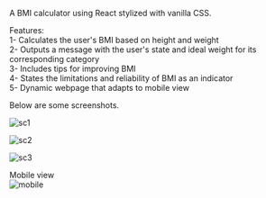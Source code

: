 A BMI calculator using React stylized with vanilla CSS.

Features:</br>
1- Calculates the user's BMI based on height and weight</br>
2- Outputs a message with the user's state and ideal weight for its corresponding category</br>
3- Includes tips for improving BMI</br>
4- States the limitations and reliability of BMI as an indicator</br>
5- Dynamic webpage that adapts to mobile view</br>

Below are some screenshots.

![sc1](https://github.com/user-attachments/assets/28abe1f8-c16e-4ede-b536-c5df723b4d57)

![sc2](https://github.com/user-attachments/assets/dd20b6b4-2029-4914-8aa9-a8b1f129a3db)

![sc3](https://github.com/user-attachments/assets/baf57cae-5895-4516-a087-24b923d04ef7)

Mobile view</br>
![mobile](https://github.com/user-attachments/assets/cfd46994-de39-41dc-a4a5-f072434bbc61)



